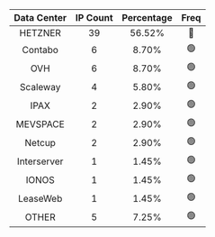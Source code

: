 | Data Center | IP Count | Percentage | Freq |
|:------------:|:--------:|:-----------:|:-----:|
| HETZNER | 39 | 56.52% | 🔴 |
| Contabo | 6 | 8.70% | 🟢 |
| OVH | 6 | 8.70% | 🟢 |
| Scaleway | 4 | 5.80% | 🟢 |
| IPAX | 2 | 2.90% | 🟢 |
| MEVSPACE | 2 | 2.90% | 🟢 |
| Netcup | 2 | 2.90% | 🟢 |
| Interserver | 1 | 1.45% | 🟢 |
| IONOS | 1 | 1.45% | 🟢 |
| LeaseWeb | 1 | 1.45% | 🟢 |
| OTHER | 5 | 7.25% | 🟢 |